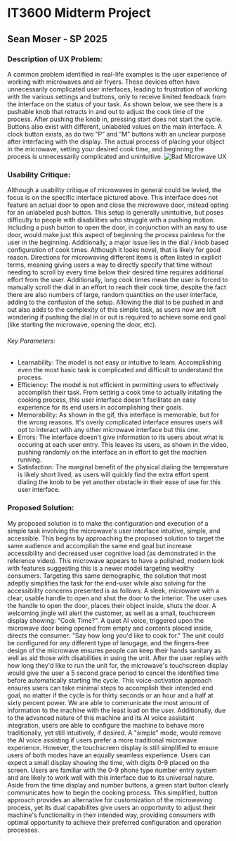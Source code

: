 # IT3600 Midterm Project
## Sean Moser - SP 2025

### Description of UX Problem:
A common problem identified in real-life examples is the user experience of working with microwaves and air fryers. These devices often have unnecessarily complicated user interfaces, leading to frustration of working with the various settings and buttons, only to receive limited feedback from the interface on the status of your task. As shown below, we see there is a pushable knob that retracts in and out to adjust the cook time of the process. After pushing the knob in, pressing start does not start the cycle. Buttons also exist with different, unlabeled values on the main interface. A clock button exists, as do two “P” and “M” buttons with an unclear purpose after interfacing with the display. The actual process of placing your object in the microwave, setting your desired cook time, and beginning the process is unnecessarily complicated and unintuitive. 
![Bad Microwave UX](microwave.gif)


### Usability Critique: 

Although a usability critique of microwaves in general could be levied, the focus is on the specific interface pictured above. This interface does not feature an actual door to open and close the microwave door, instead opting for an unlabeled push button. This setup is generally unintuitive, but poses difficulty to people with disabilities who struggle with a pushing motion. Including a push button to open the door, in conjunction with an easy to use door, would make just this aspect of beginning the process painless for the user in the beginning. Additionally, a major issue lies in the dial / knob based configuration of cook times. Although it looks novel, that is likely for good reason. Directions for microwaving different items is often listed in explicit terms, meaning giving users a way to directly specify that time without needing to scroll by every time below their desired time requires additional effort from the user. Additionally, long cook times mean the user is forced to manually scroll the dial in an effort to reach their cook time, despite the fact there are also numbers of large, random quantities on the user interface, adding to the confusion of the setup. Allowing the dial to be pushed in and out also adds to the complexity of this simple task, as users now are left wondering if pushing the dial in or out is required to achieve some end goal (like starting the microwave, opening the door, etc). 

###### Key Parameters: 
- Learnability: The model is not easy or intuitive to learn. Accomplishing even the most basic task is complicated and difficult to understand the process.
- Efficiency: The model is not efficient in permitting users to effectively accomplish their task. From setting a cook time to actually initating the cooking process, this user interface doesn't facilitate an easy experience for its end users in accomplishing their goals.
- Memorability: As shown in the gif, this interface is memorable, but for the wrong reasons. It's overly complicated interface ensures users will opt to interact with any other microwave interface but this one.
- Errors: The interface doesn't give information to its users about what is occuring at each user entry. This leaves its users, as shown in the video, pushing randomly on the interface an in effort to get the machien running.
- Satisfaction: The marginal benefit of the physical dialing the temperature is likely short lived, as users will quickly find the extra effort spent dialing the knob to be yet another obstacle in their ease of use for this user interface. 


### Proposed Solution: 

My proposed solution is to make the configuration and execution of a simple task involving the microwave's user interface intuitive, simple, and accessible. This begins by approaching the proposed solution to target the same audience and accomplish the same end goal but increase accessibility and decreased user cognitive load (as demonstrated in the reference video). This microwave appears to have a polished, modern look with features suggesting this is a newer model targeting wealthy consumers. Targeting this same demographic, the solution that most adeptly simplifies the task for the end-user while also solving for the accessibility concerns presented is as follows: 
A sleek, microwave with a clear, usable handle to open and shut the door to the interior. The user uses the handle to open the door, places their object inside, shuts the door. A welcoming jingle will alert the customer, as well as a small, touchscreen display showing: "Cook Time?". A quiet AI voice, triggered upon the microwave door being opened from empty and contents placed inside, directs the consumer: "Say how long you'd like to cook for." The unit could be configured for any different type of lanugage, and the fingers-free design of the microwave ensures people can keep their hands sanitary as well as aid those with disabilities in using the unit. After the user replies with how long they'd like to run the unit for, the microwave's touchscreen display would give the user a 5 second grace period to cancel the identified time before automatically starting the cycle. This voice-activation approach ensures users can take minimal steps to accomplish their intended end goal, no matter if the cycle is for thirty seconds or an hour and a half at sixty percent power. We are able to communicate the most amount of information to the machine with the least load on the user. Additionally, due to the advanced nature of this machine and its AI voice assistant integration, users are able to configure the machine to behave more traditionally, yet still intuitively, if desired. A "simple" mode, would remove the AI voice assisting if users prefer a more traditional microwave experience. However, the touchscreen display is still simplified to ensure users of both modes have an equally seamless experience. Users can expect a small display showing the time, with digits 0-9 placed on the screen. Users are familiar with the 0-9 phone type number entry system and are likely to work well with this interface due to its universal nature. Aside from the time display and number buttons, a green start button clearly communicates how to begin the cooking process. This simplified, button approach provides an alternative for customization of the microwaving process, yet its dual capabilites give users an opportunity to adjust their machine's functionality in their intended way, providing consumers with optimal opportunity to achieve their preferred configuration and operation processes. 



